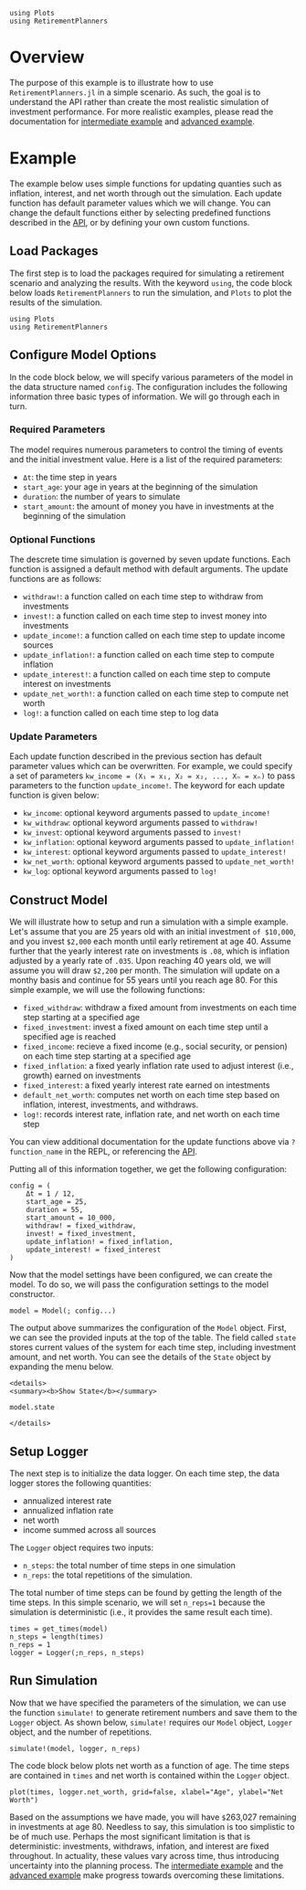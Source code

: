 ```@setup basic
using Plots
using RetirementPlanners
```
# Overview

The purpose of this example is to illustrate how to use `RetirementPlanners.jl` in a simple scenario. As such, the goal is to understand the API rather than create the most realistic simulation of investment performance. For more realistic examples, please read the documentation for [intermediate example](intermediate_example.md) and [advanced example](advanced_example.md). 

# Example 

 The example below uses simple functions for updating quanties such as inflation, interest, and net worth through out the simulation. Each update function has default parameter values which we will change. You can change the default functions either by selecting predefined functions described in the [API](./api.md/#Update-Methods), or by defining your own custom functions. 

## Load Packages

The first step is to load the packages required for simulating a retirement scenario and analyzing the results. With the keyword `using`, the code block below loads `RetirementPlanners` to run the simulation, and `Plots` to plot the results of the simulation. 

```@example basic 
using Plots
using RetirementPlanners
```

## Configure Model Options

In the code block below, we will specify various parameters of the model in the data structure named `config`. The configuration includes the following information three basic types of information. We will go through each in turn. 

### Required Parameters

The model requires numerous parameters to control the timing of events and the initial investment value. Here is a list of the required parameters:

- `Δt`: the time step in years 
- `start_age`: your age in years at the beginning of the simulation
- `duration`: the number of years to simulate
- `start_amount`: the amount of money you have in investments at the beginning of the simulation

### Optional Functions

The descrete time simulation is governed by seven update functions. Each function is assigned a default method with default arguments. The update functions are as follows:

- `withdraw!`: a function called on each time step to withdraw from investments 
- `invest!`: a function called on each time step to invest money into investments 
- `update_income!`: a function called on each time step to update income sources 
- `update_inflation!`: a function called on each time step to compute inflation 
- `update_interest!`: a function called on each time step to compute interest on investments
- `update_net_worth!`: a function called on each time step to compute net worth 
- `log!`: a function called on each time step to log data

### Update Parameters

Each update function described in the previous section has default parameter values which can be overwritten. For example, we could specify a set of parameters `kw_income = (X₁ = x₁, X₂ = x₂, ..., Xₙ = xₙ)` to pass parameters to the function `update_income!`. The keyword for each update function is given below: 

- `kw_income`: optional keyword arguments passed to `update_income!`
- `kw_withdraw`: optional keyword arguments passed to `withdraw!`
- `kw_invest`: optional keyword arguments passed to `invest!`
- `kw_inflation`: optional keyword arguments passed to `update_inflation!`
- `kw_interest`: optional keyword arguments passed to `update_interest!` 
- `kw_net_worth`: optional keyword arguments passed to `update_net_worth!`
- `kw_log`: optional keyword arguments passed to `log!`

## Construct Model 

We will illustrate how to setup and run a simulation with a simple example. Let's assume that you are 25 years old with an initial investment `of $10,000`, and you invest `$2,000` each month until early retirement at age 40. Assume further that the yearly interest rate on investments is `.08`, which is inflation adjusted by a yearly rate of `.035`. Upon reaching 40 years old, we will assume you will draw `$2,200` per month.  The simulation will update on a monthy basis and continue for 55 years until you reach age 80. For this simple example, we will use the following functions:

- `fixed_withdraw`: withdraw a fixed amount from investments on each time step starting at a specified age
- `fixed_investment`: invest a fixed amount on each time step until a specified age is reached
- `fixed_income`: recieve a fixed income (e.g., social security, or pension) on each time step starting at a specified age
- `fixed_inflation`: a fixed yearly inflation rate used to adjust interest (i.e., growth) earned on investments
- `fixed_interest`: a fixed yearly interest rate earned on intestments 
- `default_net_worth`: computes net worth on each time step based on inflation, interest, investments, and withdraws. 
- `log!`: records interest rate, inflation rate, and net worth on each time step

You can view additional documentation for the update functions above via `? function_name` in the REPL, or referencing the [API](./api.md/#Update-Methods).

Putting all of this information together, we get the following configuration:

```@example basic 
config = (
    Δt = 1 / 12,
    start_age = 25,
    duration = 55,
    start_amount = 10_000,
    withdraw! = fixed_withdraw,
    invest! = fixed_investment,
    update_inflation! = fixed_inflation,
    update_interest! = fixed_interest
)
```

Now that the model settings have been configured, we can create the model. To do so, we will pass the configuration settings to the model constructor. 

```@example basic 
model = Model(; config...)
```

The output above summarizes the configuration of the `Model` object. First, we can see the provided inputs at the top of the table. The field called `state` stores current values of the system for each time step, including investment amount, and net worth. You can see the details of the `State` object by expanding the menu below.

```@raw html
<details>
<summary><b>Show State</b></summary>
```
```@example basic
model.state
```
```@raw html
</details>
```

## Setup Logger

The next step is to initialize the data logger. On each time step, the data logger stores the following quantities: 

- annualized interest rate
- annualized inflation rate
- net worth
- income summed across all sources

The `Logger` object requires two inputs: 

- `n_steps`: the total number of time steps in one simulation
- `n_reps`: the total repetitions of the simulation. 

The total number of time steps can be found by getting the length of the time steps. In this simple scenario, we will set `n_reps=1` because the simulation is deterministic (i.e., it provides the same result each time). 

```@example basic 
times = get_times(model)
n_steps = length(times)
n_reps = 1
logger = Logger(;n_reps, n_steps)
```

## Run Simulation

Now that we have specified the parameters of the simulation, we can use the function `simulate!` to generate retirement numbers and save them to the `Logger` object. As shown below, `simulate!` requires our `Model` object, `Logger` object, and the number of repetitions. 

```@example basic
simulate!(model, logger, n_reps)
```

The code block below plots net worth as a function of age. The time steps are contained in `times` and net worth is contained within the `Logger` object. 

```@example basic 
plot(times, logger.net_worth, grid=false, xlabel="Age", ylabel="Net Worth")
```

Based on the assumptions we have made, you will have `$`263,027 remaining in investments at age 80. Needless to say, this simulation is too simplistic to be of much use. Perhaps the most significant limitation is that is deterministic: investments, withdraws, infation, and interest are fixed throughout. In actuality, these values vary across time, thus introducing uncertainty into the planning process. The [intermediate example](intermediate_example.md) and the [advanced example](advanced_example.md) make progress towards overcoming these limitations.
